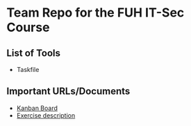 # Team Repo for the FUH IT-Sec Course

## List of Tools

- Taskfile

## Important URLs/Documents

- [Kanban Board](https://cryptpad.fr/kanban/#/2/kanban/edit/DXBcY-Gkxe+b1ulqFfx3WWLW/)
- [Exercise description](https://offene.fernuni-hagen.de/pluginfile.php/31742/mod_resource/content/2/FUH_FaPra_1599_SoSe_Task_2_Hardening_Server.pdf)